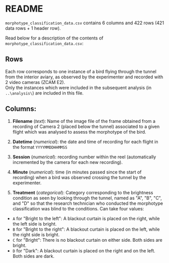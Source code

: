 # README 

`morphotype_classification_data.csv` contains 6 columns and 422 rows (421 data rows + 1 header row).

Read below for a description of the contents of `morphotype_classification_data.csv`:

## Rows
Each row corresponds to one instance of a bird flying through the tunnel from the interior aviary, as observed by the experimenter and recorded with 2 video cameras (ZCAM E2).\
Only the instances which were included in the subsequent analysis (in `..\analysis\`) are included in this file. 

## Columns:

1. **Filename** (*text*): Name of the image file of the frame obtained from a recording of Camera 2 (placed below the tunnel) associated to a given flight which was analysed to assess the morphotype of the bird.
   
3. **Datetime** (*numerical*): the date and time of recording for each flight in the format `YYYYMMDDHHMMSS`

4. **Session** (*numerical*): recording number within the reel (automatically incremented by the camera for each new recording).

5. **Minute** (*numerical*): time (in minutes passed since the start of recording) when a bird was observed crossing the tunnel by the experimenter. 

6. **Treatment** (*categorical*): Category corresponding to the brightness condition as seen by looking through the tunnel, named as "A", "B", "C", and "D" so that the research technician who conducted the morphotype classification was blind to the conditions.
Can take four values:
- `A` for "Bright to the left": A blackout curtain is placed on the right, while the left side is bright.
- `B` for "Bright to the right": A blackout curtain is placed on the left, while the right side is bright.
- `C` for "Bright": There is no blackout curtain on either side. Both sides are bright.
- `D` for "Dark": A blackout curtain is placed on the right and on the left. Both sides are dark.


